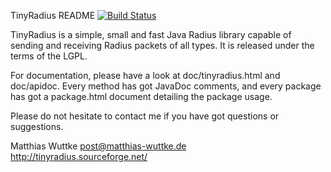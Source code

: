 
TinyRadius README [![Build Status](https://travis-ci.org/ctran/TinyRadius.svg?branch=master)](https://travis-ci.org/ctran/TinyRadius)

TinyRadius is a simple, small and fast Java Radius library capable of
sending and receiving Radius packets of all types. It is released
under the terms of the LGPL.

For documentation, please have a look at doc/tinyradius.html
and doc/apidoc. Every method has got JavaDoc comments, and every
package has got a package.html document detailing the package
usage.

Please do not hesitate to contact me if you have got questions or
suggestions.

Matthias Wuttke
post@matthias-wuttke.de
http://tinyradius.sourceforge.net/
